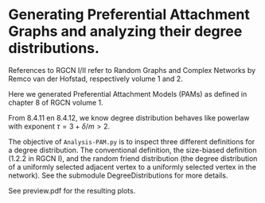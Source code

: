 # Generating Preferential Attachment Graphs and analyzing their degree distributions.

References to RGCN I/II refer to Random Graphs and Complex Networks by Remco van der Hofstad, respectively volume 1 and 2. 

Here we generated Preferential Attachment Models (PAMs) as defined in chapter 8 of RGCN volume 1. 

From 8.4.11 en 8.4.12, we know degree distribution behaves like powerlaw with exponent $τ = 3 + δ/m > 2$.

The objective of `Analysis-PAM.py` is to inspect three different definitions for a degree distribution. The conventional definition, the size-biased definition (1.2.2 in RGCN I), and the random friend distribution (the degree distribution of a uniformly selected adjacent vertex to a uniformly selected vertex in the network). See the submodule DegreeDistributions for more details. 

See preview.pdf for the resulting plots. 